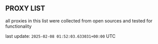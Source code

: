 ## PROXY LIST

all proxies in this list were collected from open sources and tested for functionality

last update: `2025-02-08 01:52:03.633031+00:00` UTC